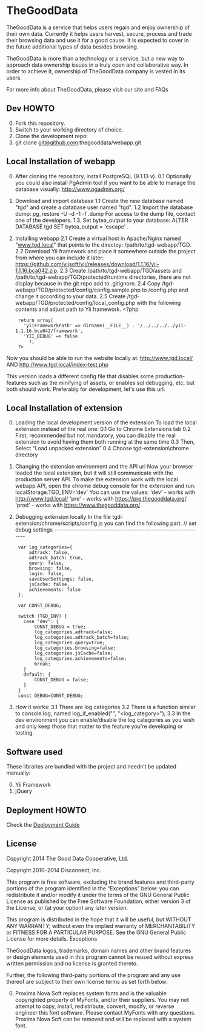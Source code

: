 # TheGoodData

TheGoodData is a service that helps users regain and enjoy ownership of their own data. Currently it helps users harvest, secure, process and trade their browsing data and use it for a good cause. It is expected to cover in the future additional types of data besides browsing.

TheGoodData is more than a technology or a service, but a new way to approach data ownership issues in a truly open and collaborative way. In order to achieve it, ownership of TheGoodData company is vested in its users.

For more info about TheGoodData, please visit our site and FAQs

## Dev HOWTO

0. Fork this repository.
1. Switch to your working directory of choice.
2. Clone the development repo:
3. git clone git@github.com:thegooddata/webapp.git

## Local Installation of webapp

0. After cloning the repository, install PostgreSQL (9.1.13 v).
0.1 Optionally you could also install PgAdmin tool if you want to be able to manage the database visually: http://www.pgadmin.org/ 

1. Download and import database
1.1 Create the new database named "tgd" and create a database user named "tgd".
1.2 Import the database dump:
	pg_restore -U <username> -d <dbname> -1 -f <filename>.dump
	For access to the dump file, contact one of the developers.
1.3. Set bytea_output to your database: ALTER DATABASE tgd SET bytea_output = 'escape' .

2. Installing webapp
2.1 Create a virtual host in Apache/Nginx named "www.tgd.local" that points to the directoy: /path/to/tgd-webapp/TGD.
2.2 Download Yii framework and place it somewhere outside the project from where you can include it later:
https://github.com/yiisoft/yii/releases/download/1.1.16/yii-1.1.16.bca042.zip. 
2.3 Create /path/to/tgd-webapp/TGD/assets and /path/to/tgd-webapp/TGD/protected/runtime directories, there are not display because in the git repo add to .gitignore.
2.4 Copy /tgd-webapp/TGD/protected/config/config.sample.php to /config.php and change it according to your data.
2.5 Create /tgd-webapp/TGD/protected/config/local_config.php with the following contents and adjust path to Yii framework.
		<?php

		return array(
		  'yiiFrameworkPath' => dirname(__FILE__) . '/../../../../yii-1.1.16.bca042/framework',
		  'YII_DEBUG' => false
			);
		?>

Now you should be able to run the website locally at:
	http://www.tgd.local/
		AND
	http://www.tgd.local/index-test.php

This version loads a different config file that disables some production-features such as the minifying of assets, or enables sql debugging, etc, but both should work. Preferably for development, let's use this url.


## Local Installation of extension

0. Loading the local development version of the extension
	To load the local extension instead of the real one:
0.1 Go to Chrome Extensions tab
0.2 First, recommended but not mandatory, you can disable the real extension to avoid having them both running at the same time
0.3 Then, Select “Load unpacked extension”
0.4 Choose tgd-extension\chrome directory

1. Changing the extension environment and the API url
	Now your browser loaded the local extension, but it will still communicate with the production server API.
	To make the extension work with the local webapp API, open the chrome debug console for the extension and run:
	localStorage.TGD_ENV='dev'
	You can use the values: 
	'dev' - works with http://www.tgd.local/
	'pre' - works with https://pre.thegooddata.org/
	'prod' - works with https://www.thegooddata.org/

2. Debugging extension locally
	In the file tgd-extension/chrome/scripts/config.js you can find the following part.
		// set debug settings --------------------------------------------------------------

		var log_categories={
		    adtrack: false,
		    adtrack_batch: true,
		    query: false,
		    browsing: false,
		    login: false,
		    saveUserSettings: false,
		    jsCache: false,
		    achievements: false
		};

		var CONST_DEBUG;

		switch (TGD_ENV) {
		  case "dev": {
		      CONST_DEBUG = true;
		      log_categories.adtrack=false;
		      log_categories.adtrack_batch=false;
		      log_categories.query=true;
		      log_categories.browsing=false;
		      log_categories.jsCache=false;
		      log_categories.achievements=false;
		      break;
		  }
		  default: {
		      CONST_DEBUG = false;
		  }
		}
		const DEBUG=CONST_DEBUG;

3. How it works:
3.1 There are log categories
3.2 There is a function similar to console.log, named log_if_enabled("<message>", "<log_category>");
3.3 In the dev environment you can enable/disable the log categories as you wish and only keep those that matter to the feature you're developing or testing.

## Software used

These libraries are bundled with the project and needn’t be updated manually:

0. Yii Framework
1. jQuery

## Deployment HOWTO

Check the [Deployment Guide](DEPLOY.md)

## License

Copyright 2014 The Good Data Cooperative, Ltd.

Copyright 2010–2014 Disconnect, Inc.

This program is free software, excluding the brand features and third-party portions of the program identified in the “Exceptions” below: you can redistribute it and/or modify it under the terms of the GNU General Public License as published by the Free Software Foundation, either version 3 of the License, or (at your option) any later version.

This program is distributed in the hope that it will be useful, but WITHOUT ANY WARRANTY; without even the implied warranty of MERCHANTABILITY or FITNESS FOR A PARTICULAR PURPOSE. See the GNU General Public License for more details.
Exceptions

TheGoodData logos, trademarks, domain names and other brand features or design elements used in this program cannot be reused without express written permission and no license is granted thereto.

Further, the following third-party portions of the program and any use thereof are subject to their own license terms as set forth below:

0. Proxima Nova Soft replaces system fonts and is the valuable copyrighted property of MyFonts, and/or their suppliers. You may not attempt to copy, install, redistribute, convert, modify, or reverse engineer this font software. Please contact MyFonts with any questions. Proxima Nova Soft can be removed and will be replaced with a system font.

